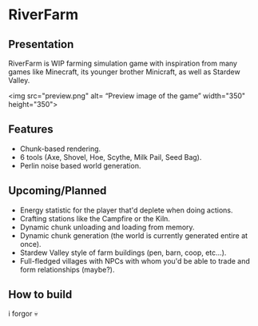 ﻿# RiverFarm

## Presentation

RiverFarm is WIP farming simulation game with inspiration from many games like Minecraft, its younger brother Minicraft, as well as Stardew Valley.

<img src="preview.png" alt= “Preview image of the game” width="350" height="350">
## Features

 * Chunk-based rendering.
 * 6 tools (Axe, Shovel, Hoe, Scythe, Milk Pail, Seed Bag).
 * Perlin noise based world generation.

## Upcoming/Planned

 * Energy statistic for the player that'd deplete when doing actions.
 * Crafting stations like the Campfire or the Kiln.
 * Dynamic chunk unloading and loading from memory.  
 * Dynamic chunk generation (the world is currently generated entire at once).
 * Stardew Valley style of farm buildings (pen, barn, coop, etc...).
 * Full-fledged villages with NPCs with whom you'd be able to trade and form relationships (maybe?).

## How to build

i forgor 💀
